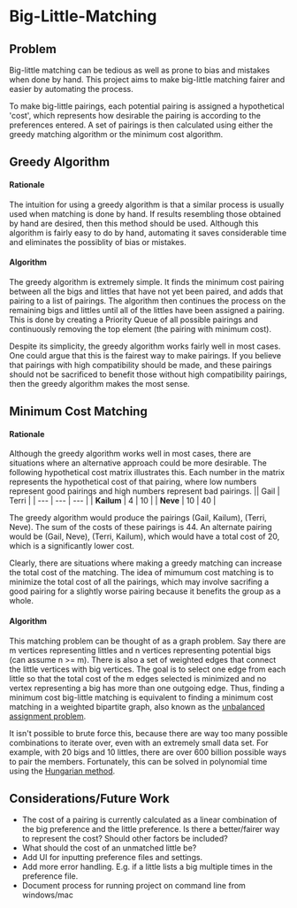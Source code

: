 # Big-Little-Matching


## Problem

Big-little matching can be tedious as well as prone to bias and mistakes when done by hand. This project aims to make big-little matching fairer and easier by automating the process.

To make big-little pairings, each potential pairing is assigned a hypothetical 'cost', which represents how desirable the pairing is according to the preferences entered. A set of pairings is then calculated using either the greedy matching algorithm or the minimum cost algorithm.


## Greedy Algorithm

#### Rationale
The intuition for using a greedy algorithm is that a similar process is usually used when matching is done by hand. If results resembling those obtained by hand are desired, then this method should be used. Although this algorithm is fairly easy to do by hand, automating it saves considerable time and eliminates the possiblity of bias or mistakes.

#### Algorithm
The greedy algorithm is extremely simple. It finds the minimum cost pairing between all the bigs and littles that have not yet been paired, and adds that pairing to a list of pairings. The algorithm then continues the process on the remaining bigs and littles until all of the littles have been assigned a pairing. This is done by creating a Priority Queue of all possible pairings and continuously removing the top element (the pairing with minimum cost).

Despite its simplicity, the greedy algorithm works fairly well in most cases. One could argue that this is the fairest way to make pairings. If you believe that pairings with high compatibility should be made, and these pairings should not be sacrificed to benefit those without high compatibility pairings, then the greedy algorithm makes the most sense.


## Minimum Cost Matching

#### Rationale
Although the greedy algorithm works well in most cases, there are situations where an alternative approach could be more desirable. The following hypothetical cost matrix illustrates this. Each number in the matrix represents the hypothetical cost of that pairing, where low numbers represent good pairings and high numbers represent bad pairings.
|| Gail | Terri |
| --- | --- | --- |
| **Kailum** | 4 | 10 |
| **Neve** | 10 | 40 |

The greedy algorithm would produce the pairings (Gail, Kailum), (Terri, Neve). The sum of the costs of these pairings is 44. An alternate pairing would be (Gail, Neve), (Terri, Kailum), which would have a total cost of 20, which is a significantly lower cost.

Clearly, there are situations where making a greedy matching can increase the total cost of the matching. The idea of mimumum cost matching is to minimize the total cost of all the pairings, which may involve sacrifing a good pairing for a slightly worse pairing because it benefits the group as a whole.


#### Algorithm
This matching problem can be thought of as a graph problem. Say there are m vertices representing littles and n vertices representing potential bigs (can assume n >= m). There is also a set of weighted edges that connect the little vertices with big vertices. The goal is to select one edge from each little so that the total cost of the m edges selected is minimized and no vertex representing a big has more than one outgoing edge. Thus, finding a minimum cost big-little matching is equivalent to finding a minimum cost matching in a weighted bipartite graph, also known as the [unbalanced assignment problem](https://en.wikipedia.org/wiki/Assignment_problem#Unbalanced_assignment).

It isn't possible to brute force this, because there are way too many possible combinations to iterate over, even with an extremely small data set. For example, with 20 bigs and 10 littles, there are over 600 billion possible ways to pair the members. Fortunately, this  can be solved in polynomial time using the [Hungarian method](https://web.eecs.umich.edu/~pettie/matching/Kuhn-hungarian-assignment.pdf).


## Considerations/Future Work
- The cost of a pairing is currently calculated as a linear combination of the big preference and the little preference. Is there a better/fairer way to represent the cost? Should other factors be included?
- What should the cost of an unmatched little be?
- Add UI for inputting preference files and settings.
- Add more error handling. E.g. if a little lists a big multiple times in the preference file.
- Document process for running project on command line from windows/mac
